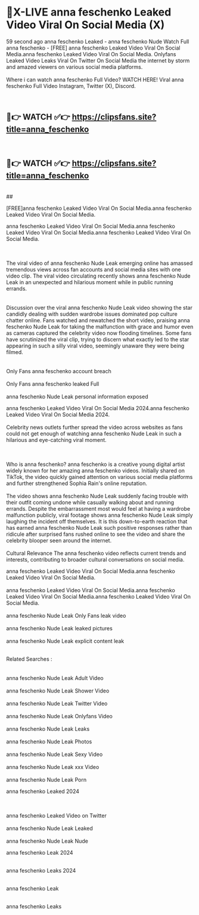 # 🔴X-LIVE anna feschenko Leaked Video Viral On Social Media (X)<br>


59 second ago anna feschenko Leaked  - anna feschenko Nude  Watch Full anna feschenko - [FREE] anna feschenko Leaked Video Viral On Social Media.anna feschenko Leaked Video Viral On Social Media.   Onlyfans Leaked Video Leaks Viral On Twitter On Social Media the internet by storm and amazed viewers on various social media platforms. <br><br>
Where i can watch anna feschenko Full Video? WATCH HERE! Viral anna feschenko Full Video Instagram, Twitter (X), Discord. <br>


 <br>

##  🔴👉 WATCH ✅👉  <a href="https://clipsfans.site?title=anna_feschenko&ref=git">https://clipsfans.site?title=anna_feschenko</a> <br>
  <br>

##  🔴👉 WATCH ✅👉  <a href="https://clipsfans.site?title=anna_feschenko&ref=git">https://clipsfans.site?title=anna_feschenko</a> <br>
  <br>
  ##



[FREE]anna feschenko Leaked Video Viral On Social Media.anna feschenko Leaked Video Viral On Social Media. <br>

anna feschenko Leaked Video Viral On Social Media.anna feschenko Leaked Video Viral On Social Media.anna feschenko Leaked Video Viral On Social Media. <br>


  <br>

  <br>
The viral video of anna feschenko Nude Leak emerging online has amassed tremendous views across fan accounts and social media sites with one video clip. The viral video circulating recently shows anna feschenko Nude Leak in an unexpected and hilarious moment while in public running errands.<br>
<br>


<br>
Discussion over the viral anna feschenko Nude Leak video showing the star candidly dealing with sudden wardrobe issues dominated pop culture chatter online. Fans watched and rewatched the short video, praising anna feschenko Nude Leak for taking the malfunction with grace and humor even as cameras captured the celebrity video now flooding timelines. Some fans have scrutinized the viral clip, trying to discern what exactly led to the star appearing in such a silly viral video, seemingly unaware they were being filmed.<br>
<br>
<br> 
Only Fans anna feschenko account breach<br>
<br>
Only Fans anna feschenko leaked Full <br>
<br>
anna feschenko Nude Leak personal information exposed<br>

anna feschenko Leaked Video Viral On Social Media 2024.anna feschenko Leaked Video Viral On Social Media 2024. <br>
<br>
Celebrity news outlets further spread the video across websites as fans could not get enough of watching anna feschenko Nude Leak in such a hilarious and eye-catching viral moment.<br>
<br>

<br>
Who is anna feschenko? anna feschenko is a creative young digital artist widely known for her amazing anna feschenko videos. Initially shared on TikTok, the video quickly gained attention on various social media platforms and further strengthened Sophia Rain's online reputation.<br>
<br>
The video shows anna feschenko Nude Leak suddenly facing trouble with their outfit coming undone while casually walking about and running errands. Despite the embarrassment most would feel at having a wardrobe malfunction publicly, viral footage shows anna feschenko Nude Leak simply laughing the incident off themselves. It is this down-to-earth reaction that has earned anna feschenko Nude Leak such positive responses rather than ridicule after surprised fans rushed online to see the video and share the celebrity blooper seen around the internet.<br>
<br>
Cultural Relevance The anna feschenko video reflects current trends and interests, contributing to broader cultural conversations on social media.<br>

anna feschenko Leaked Video Viral On Social Media.anna feschenko Leaked Video Viral On Social Media.<br>
<br>
anna feschenko Leaked Video Viral On Social Media.anna feschenko Leaked Video Viral On Social Media.anna feschenko Leaked Video Viral On Social Media.<br>
<br>
anna feschenko Nude Leak Only Fans leak video<br>
<br>
anna feschenko Nude Leak leaked pictures<br>
<br>
anna feschenko Nude Leak explicit content leak<br>


<br>
Related Searches :<br>
<br>

<br>
anna feschenko Nude Leak Adult Video<br>
<br>
anna feschenko Nude Leak Shower Video<br>
<br>
anna feschenko Nude Leak Twitter Video<br>
<br>
anna feschenko Nude Leak Onlyfans Video<br>
<br>
anna feschenko Nude Leak Leaks<br>
<br>
anna feschenko Nude Leak Photos<br>

<br>
anna feschenko Nude Leak Sexy Video<br>
<br>
anna feschenko Nude Leak xxx Video<br>
<br>
anna feschenko Nude Leak Porn<br>

anna feschenko  Leaked 2024 <br> <br>
<br>

anna feschenko Leaked Video on Twitter <br>
<br>
anna feschenko Nude Leak Leaked<br>
<br>
anna feschenko Nude Leak Nude<br>


anna feschenko  Leak 2024 <br> <br>



anna feschenko  Leaks 2024 <br> <br>



 
anna feschenko  Leak<br> <br>



anna feschenko  Leaks<br> <br>





</p>




 



</p>










